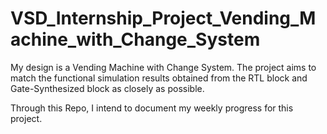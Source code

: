 # VSD_Internship_Project_Vending_Machine_with_Change_System
My design is a Vending Machine with Change System. The project aims to match the functional simulation results obtained from the RTL block and Gate-Synthesized block as closely as possible.

Through this Repo, I intend to document my weekly progress for this project.
